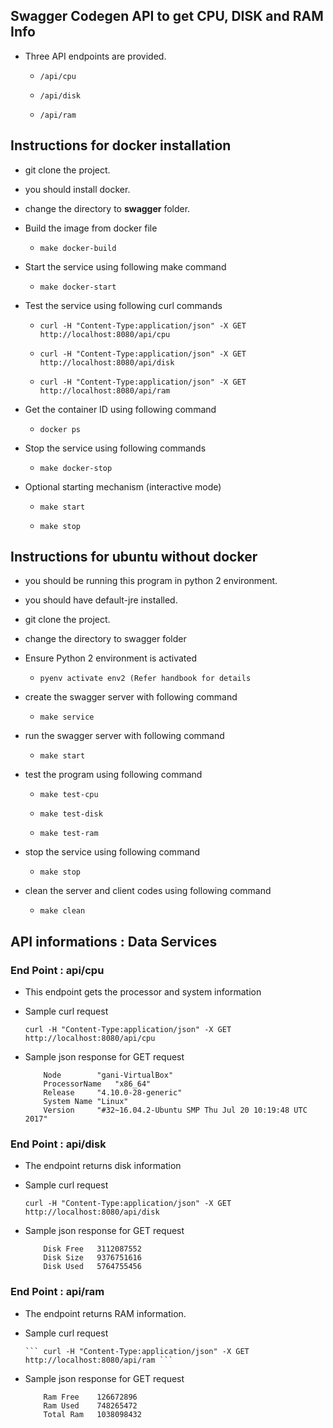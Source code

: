 ## Swagger Codegen API to get CPU, DISK and RAM Info
  
* Three API endpoints are provided.

  * ```/api/cpu```
  
  * ```/api/disk```
  
  * ```/api/ram```
  
 
## Instructions for docker installation

* git clone the project.

* you should install docker.

* change the directory to **swagger** folder.

* Build the image from docker file

	* ``` make docker-build ```

* Start the service using following make command
  
  * ```make docker-start```

* Test the service using following curl commands
  
  
  * ```curl -H "Content-Type:application/json" -X GET http://localhost:8080/api/cpu```
  
  * ```curl -H "Content-Type:application/json" -X GET http://localhost:8080/api/disk```     
  
  * ```curl -H "Content-Type:application/json" -X GET http://localhost:8080/api/ram```

  
* Get the container ID using following command
  
  * ```docker ps```

* Stop the service using following commands
  
  * ```make docker-stop```

* Optional starting mechanism (interactive mode)
  
  * ```make start``` 
  
  * ```make stop```
	
## Instructions for ubuntu without docker

* you should be running this program in python 2 environment.

* you should have default-jre installed.

* git clone the project.

* change the directory to swagger folder

* Ensure Python 2 environment is activated

	* ``` pyenv activate env2 (Refer handbook for details ```

* create the swagger server with following command
  
  * ```make service```

* run the swagger server with following command
  
  * ```make start```

* test the program using following command
  
  * ```make test-cpu```
  
  * ```make test-disk```
  
  * ```make test-ram```

* stop the service using following command
  
  * ```make stop```

* clean the server and client codes using following command
  
  * ```make clean```

## API informations : Data Services

### End Point : api/cpu
  
  * This endpoint gets the processor and system  information
 
  * Sample curl request
  
	  ```curl -H "Content-Type:application/json" -X GET http://localhost:8080/api/cpu ```
  
  * Sample json response for GET request 
  
	```
		Node		"gani-VirtualBox"
		ProcessorName	"x86_64"
		Release		"4.10.0-28-generic"
		System Name	"Linux"
		Version		"#32~16.04.2-Ubuntu SMP Thu Jul 20 10:19:48 UTC 2017"

	```

### End Point : api/disk
  
  * The endpoint returns disk information 
  
  * Sample curl request
  
	  ```curl -H "Content-Type:application/json" -X GET http://localhost:8080/api/disk ```
 
  * Sample json response for GET request
  
	```
		Disk Free	3112087552
		Disk Size	9376751616
		Disk Used	5764755456

	```
### End Point : api/ram

* The endpoint returns RAM information. 

* Sample curl request
	  
	  ``` curl -H "Content-Type:application/json" -X GET http://localhost:8080/api/ram ```

 * Sample json response for GET request
 	
 	``` 
 		Ram Free	126672896
		Ram Used	748265472
		Total Ram	1038098432

	```
